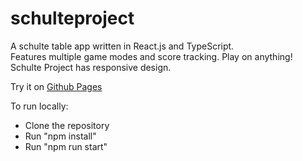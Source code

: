 # schulteproject
A schulte table app written in React.js and TypeScript.  
Features multiple game modes and score tracking. Play on anything!  
Schulte Project has responsive design.  

Try it on [Github Pages](https://berkyeni.github.io/schulteproject/)

To run locally:
- Clone the repository
- Run "npm install"
- Run "npm run start"
